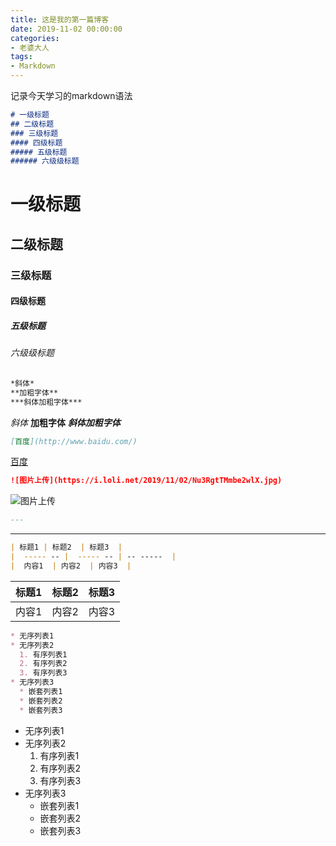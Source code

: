 ```yaml
---
title: 这是我的第一篇博客
date: 2019-11-02 00:00:00
categories: 
- 老婆大人
tags:
- Markdown
---
```


记录今天学习的markdown语法

<!-- more -->

```markdown
# 一级标题
## 二级标题
### 三级标题
#### 四级标题
##### 五级标题
###### 六级级标题
```

# 一级标题
## 二级标题
### 三级标题
#### 四级标题
##### 五级标题
###### 六级级标题

```markdown
*斜体*
**加粗字体**
***斜体加粗字体***
```

*斜体*
**加粗字体**
***斜体加粗字体***

```markdown
[百度](http://www.baidu.com/)
```

[百度](http://www.baidu.com/)

```markdown
![图片上传](https://i.loli.net/2019/11/02/Nu3RgtTMmbe2wlX.jpg)
```

![图片上传](https://i.loli.net/2019/11/02/Nu3RgtTMmbe2wlX.jpg)

```markdown
---
```

---

```markdown
| 标题1 | 标题2  | 标题3  |
|  ----- -- |  ----- -- | -- -----  |
|  内容1  | 内容2  | 内容3  |
```

| 标题1 | 标题2 | 标题3 |
| ----- | ----- | ----- |
| 内容1 | 内容2 | 内容3 |

```markdown
* 无序列表1
* 无序列表2
  1. 有序列表1
  2. 有序列表2
  3. 有序列表3
* 无序列表3
  * 嵌套列表1
  * 嵌套列表2
  * 嵌套列表3
```

* 无序列表1
* 无序列表2
  1. 有序列表1
  2. 有序列表2
  3. 有序列表3
* 无序列表3
  * 嵌套列表1
  * 嵌套列表2
  * 嵌套列表3

